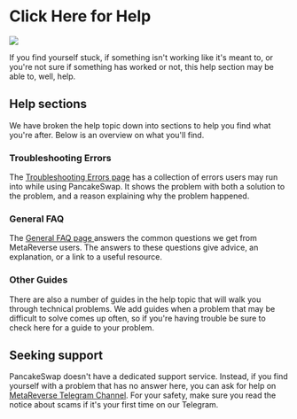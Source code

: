 # Click Here for Help

![](../.gitbook/assets/docs-masthead-10-.png)

If you find yourself stuck, if something isn't working like it's meant to, or you're not sure if something has worked or not, this help section may be able to, well, help.

## Help sections

We have broken the help topic down into sections to help you find what you're after. Below is an overview on what you'll find.

### Troubleshooting Errors

The [Troubleshooting Errors page](./#troubleshooting-errors) has a collection of errors users may run into while using PancakeSwap. It shows the problem with both a solution to the problem, and a reason explaining why the problem happened.

### General FAQ

The [General FAQ page ](faq.md)answers the common questions we get from MetaReverse users. The answers to these questions give advice, an explanation, or a link to a useful resource.

### Other Guides

There are also a number of guides in the help topic that will walk you through technical problems. We add guides when a problem that may be difficult to solve comes up often, so if you're having trouble be sure to check here for a guide to your problem.

## Seeking support

PancakeSwap doesn't have a dedicated support service. Instead, if you find yourself with a problem that has no answer here, you can ask for help on [MetaReverse Telegram Channel](https://t.me/MTRMetaReverse). For your safety, make sure you read the notice about scams if it's your first time on our Telegram.
